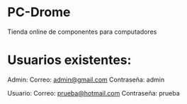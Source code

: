 # PC-Drome

Tienda online de componentes para computadores

# Usuarios existentes:

Admin:
    Correo: admin@gmail.com
    Contraseña: admin

Usuario:
    Correo: prueba@hotmail.com
    Contraseña: prueba
